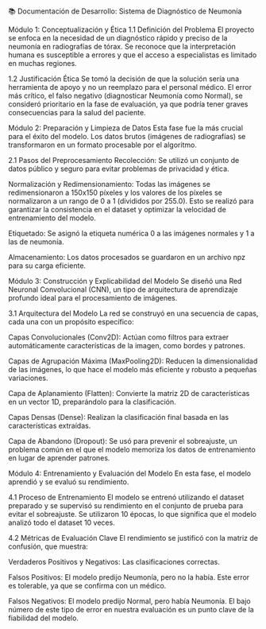📚 Documentación de Desarrollo: Sistema de Diagnóstico de Neumonía

Módulo 1: Conceptualización y Ética
1.1 Definición del Problema
El proyecto se enfoca en la necesidad de un diagnóstico rápido y preciso de la neumonía en radiografías de tórax. Se reconoce que la interpretación humana es susceptible a errores y que el acceso a especialistas es limitado en muchas regiones.


1.2 Justificación Ética
Se tomó la decisión de que la solución sería una herramienta de apoyo y no un reemplazo para el personal médico. El error más crítico, el falso negativo (diagnosticar Neumonía como Normal), se consideró prioritario en la fase de evaluación, ya que podría tener graves consecuencias para la salud del paciente.


Módulo 2: Preparación y Limpieza de Datos
Esta fase fue la más crucial para el éxito del modelo. Los datos brutos (imágenes de radiografías) se transformaron en un formato procesable por el algoritmo.


2.1 Pasos del Preprocesamiento
Recolección: Se utilizó un conjunto de datos público y seguro para evitar problemas de privacidad y ética.

Normalización y Redimensionamiento: Todas las imágenes se redimensionaron a 150x150 píxeles y los valores de los píxeles se normalizaron a un rango de 0 a 1 (divididos por 255.0). Esto se realizó para garantizar la consistencia en el dataset y optimizar la velocidad de entrenamiento del modelo.

Etiquetado: Se asignó la etiqueta numérica 0 a las imágenes normales y 1 a las de neumonía.

Almacenamiento: Los datos procesados se guardaron en un archivo npz para su carga eficiente.


Módulo 3: Construcción y Explicabilidad del Modelo
Se diseñó una Red Neuronal Convolucional (CNN), un tipo de arquitectura de aprendizaje profundo ideal para el procesamiento de imágenes.


3.1 Arquitectura del Modelo
La red se construyó en una secuencia de capas, cada una con un propósito específico:

Capas Convolucionales (Conv2D): Actúan como filtros para extraer automáticamente características de la imagen, como bordes y patrones.

Capas de Agrupación Máxima (MaxPooling2D): Reducen la dimensionalidad de las imágenes, lo que hace el modelo más eficiente y robusto a pequeñas variaciones.

Capa de Aplanamiento (Flatten): Convierte la matriz 2D de características en un vector 1D, preparándolo para la clasificación.

Capas Densas (Dense): Realizan la clasificación final basada en las características extraídas.

Capa de Abandono (Dropout): Se usó para prevenir el sobreajuste, un problema común en el que el modelo memoriza los datos de entrenamiento en lugar de aprender patrones.


Módulo 4: Entrenamiento y Evaluación del Modelo
En esta fase, el modelo aprendió y se evaluó su rendimiento.


4.1 Proceso de Entrenamiento
El modelo se entrenó utilizando el dataset preparado y se supervisó su rendimiento en el conjunto de prueba para evitar el sobreajuste. Se utilizaron 10 épocas, lo que significa que el modelo analizó todo el dataset 10 veces.


4.2 Métricas de Evaluación Clave
El rendimiento se justificó con la matriz de confusión, que muestra:

Verdaderos Positivos y Negativos: Las clasificaciones correctas.

Falsos Positivos: El modelo predijo Neumonía, pero no la había. Este error es tolerable, ya que se confirma con un médico.

Falsos Negativos: El modelo predijo Normal, pero había Neumonía. El bajo número de este tipo de error en nuestra evaluación es un punto clave de la fiabilidad del modelo.